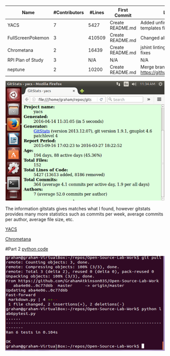 | Name | #Contributors | #Lines | First Commit | Last Commit |
|------|---------------|--------|---------------|--------------|
|YACS|7|5427|Create README.md|Added unfinished handlebars templates file|
|FullScreenPokemon|3|410509|Create README.md|Changed all instances of var to let|
|Chrometana|2|16439|Create README.md|jshint linting config and linting fixes|
|RPI Plan of Study|3|N/A|N/A|N/A|
|neptune|2|10200|Create README.md|Merge branch 'master' of https://github.com/sarbos/neptune|
![gitstats](gitstatsYACS.PNG) 

The information gitstats gives matches what I found, however gitstats provides many more statistics such as commits per week, average commits per author, average file size, etc. 

[YACS](https://youtu.be/G6Pbhy-9bHs)

[Chrometana](https://youtu.be/9jbdDnekgO0)

#Part 2
[python code](markdown.py)

![lab6tests](lab6Tests.PNG)


